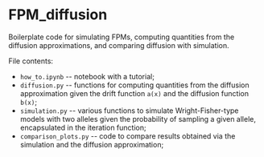 # FPM_diffusion
Boilerplate code for simulating FPMs, computing quantities from the diffusion approximations, and comparing diffusion with simulation.

File contents:
* `how_to.ipynb` -- notebook with a tutorial;
* `diffusion.py` -- functions for computing quantities from the diffusion approximation given the drift function `a(x)` and the diffusion function `b(x)`;
* `simulation.py` -- various functions to simulate Wright-Fisher-type models with two alleles given the probability of sampling a given allele, encapsulated in the iteration function;
* `comparison_plots.py` -- code to compare results obtained via the simulation and the diffusion approximation;
